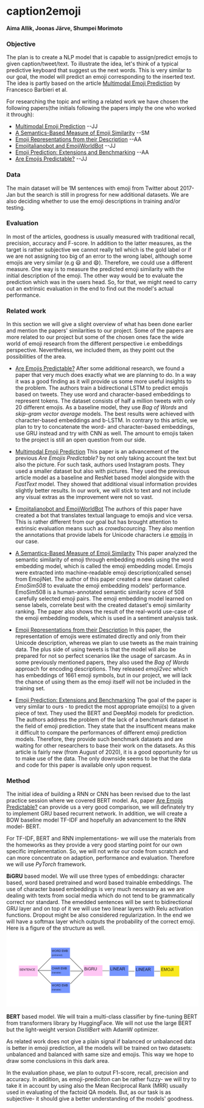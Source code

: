 # caption2emoji
**Aima Allik, Joonas Järve, Shumpei Morimoto**

### Objective
The plan is to create a NLP model that is capable to assign/predict emojis to given caption/tweet/text. 
To illustrate the idea, let's think of a typical predictive keyboard that suggest us the next words. This is very similar to our goal, the model will predict an emoji corresponding to the inserted text. The idea is partly based on the article [Multimodal Emoji Prediction](https://arxiv.org/pdf/1803.02392.pdf) by Francesco Barbieri et al.

For researching the topic and writing a related work we have chosen the following papers(the initials following the papers imply the one who worked it through):
* [Multimodal Emoji Prediction](https://arxiv.org/pdf/1803.02392.pdf) --JJ
* [A Semantics-Based Measure of Emoji Similarity](https://arxiv.org/pdf/1707.04653.pdf) --SM
* [Emoji Representations from their Description](https://arxiv.org/pdf/1609.08359.pdf) --AA
* [Emojitalianobot and EmojiWorldBot](http://ceur-ws.org/Vol-1749/paper37.pdf) --JJ
* [Emoji Prediction: Extensions and Benchmarking](https://arxiv.org/ftp/arxiv/papers/2007/2007.07389.pdf) --AA
* [Are Emojis Predictable?](https://arxiv.org/pdf/1702.07285.pdf) --JJ

### Data
The main dataset will be 1M sentences with emoji from Twitter about 2017-Jan but the search is still in progress for new additional datasets. We are also deciding whether to use the emoji descriptions in training and/or testing.

### Evaluation
In most of the articles, goodness is usually measured with traditional recall, precision, accuracy and F-score. In addition to the latter measures, as the target is rather subjective we cannot really tell which is the gold label or if we are not assigning too big of an error to the wrong label, although some emojis are very similar (e.g :smiley: and :smile:). Therefore, we could use a different measure. One way is to measure the predicted emoji similarity with the initial description of the emoji. The other way would be to evaluate the prediction which was in the users head. So, for that, we might need to carry out an extrinsic evaluation in the end to find out the model's actual performance.

### Related work
In this section we will give a slight overview of what has been done earlier and mention the papers' similarities to our project. Some of the papers are more related to our project but some of the chosen ones face the wide world of emoji research from the different perspective i.e embeddings perspective. Nevertheless, we included them, as they point out the possibilities of the area.

* [Are Emojis Predictable?](https://arxiv.org/pdf/1702.07285.pdf)
After some additional research, we found a paper that very much does exactly what we are planning to do. In a way it was a good finding as it will provide us some more useful insights to the problem. The authors train a bidirectional LSTM to predict emojis based on tweets. They use word and character-based embeddings to represent tokens. The dataset consists of half a million tweets with only 20 different emojis. As a baseline model, they use *Bag of Words* and *skip-gram vector average* models. The best results were achieved with character-based embeddings and b-LSTM. In contrary to this article, we plan to try to concatenate the word- and character-based embeddings, use GRU instead and try with CNN as well. The amount to emojis taken to the project is still an open question from our side.

* [Multimodal Emoji Prediction](https://arxiv.org/pdf/1803.02392.pdf)
This paper is an advancement of the previous *Are Emojis Predictable?* by not only taking account the text but also the picture. For such task, authors used Instagram posts. They used a smaller dataset but also with pictures. They used the previous article model as a baseline and ResNet based model alongside with the *FastText* model. They showed that additional visual information provides slightly better results. In our work, we will stick to text and not include any visual extras as the improvement were not so vast.

* [Emojitalianobot and EmojiWorldBot](http://ceur-ws.org/Vol-1749/paper37.pdf)
The authors of this paper have created a bot that translates textual language to emojis and vice versa. This is rather different from our goal but has brought attention to extrinsic evaluation means such as *crowdscourcing*. They also mention the annotations that provide labels for Unicode characters i.e [emojis](https://www.unicode.org/cldr/cldr-aux/charts/29/annotations/uralic.html) in our case.

* [A Semantics-Based Measure of Emoji Similarity](https://arxiv.org/pdf/1707.04653.pdf)
This paper analyzed the semantic similarity of emoji through embedding models using the word embedding model, which is called the emoji embedding model. Emojis were extracted into machine-readable emoji description(called sense) from EmojiNet. The author of this paper created a new dataset called *EmoSim508* to evaluate the emoji embedding models' performance. EmoSim508 is a human-annotated semantic similarity score of 508 carefully selected emoji pairs. The emoji embedding model learned on sense labels, correlate best with the created dataset's emoji similarity ranking. The paper also shows the result of the real-world use-case of the emoji embedding models, which is used in a sentiment analysis task.

* [Emoji Representations from their Description](https://arxiv.org/pdf/1609.08359.pdf)
In this paper, the representation of emojis were estimated directly and only from their Unicode description, whereas we plan to use tweets as the main training data. The plus side of using tweets is that the model will also be prepared for not so perfect scenarios like the usage of sarcasm. As in some previously mentioned papers, they also used the *Bag of Words* approach for encoding descriptions. They released *emoji2vec* which has embeddings of 1661 emoji symbols, but in our project, we will lack the chance of using them as the emoji itself will not be included in the training set.  

* [Emoji Prediction: Extensions and Benchmarking](https://arxiv.org/ftp/arxiv/papers/2007/2007.07389.pdf)
The goal of the paper is very similar to ours - to predict the most appropriate emoji(s) to a given piece of text. They used the BERT and DeepMoji models for prediction. The authors address the problem of the lack of a benchmark dataset in the field of emoji prediction. They state that the insufficent means make it difficult to compare the performances of different emoji prediction models. Therefore, they provide such benchmark datasets and are waiting for other researchers to base their work on the datasets. As this article is fairly new (from August of 2020), it is a good opportunity for us to make use of the data. The only downside seems to be that the data and code for this paper is available only upon request.

### Method

The initial idea of building a RNN or CNN has been revised due to the last practice session where we covered BERT model. As, paper [Are Emojis Predictable?](https://arxiv.org/pdf/1702.07285.pdf) can provide us a very good comparison, we will definately try to implement GRU based recurrent network. In addition, we will create a BOW baseline model TF-IDF and hopefully an advancement to the RNN model- BERT. 

For TF-IDF, BERT and RNN implementations- we will use the materials from the homeworks as they provide a very good starting point for our own specific implementation. So, we will not write our code from scratch and can more concentrate on adaption, performance and evaluation. Therefore we will use *PyTorch* framework.

**BiGRU** based model. We will use three types of embeddings: character based, word based pretrained and word based trainable embeddings. The use of character based embeddings is very much necessary as we are dealing with texts from social media which do not tend to be grammatically correct nor standard. The emedded sentences will be sent to bidirectional GRU layer and on top of it we will use two linear layers with Relu activation functions. Dropout might be also considered regularization. In the end we will have a softmax layer which outputs the probability of the correct emoji. Here is a figure of the structure as well.  
![*BiGRU* based model](gru.png)

**BERT** based model. We will train a multi-class classifier by fine-tuning BERT from transformers library by HuggingFace. We will not use the large BERT but the light-weight version *DistilBert* with AdamW optimizer. 

As related work does not give a plain signal if balanced or unbalanced data is better in emoji prediction, all the models will be trained on two datasets: unbalanced and balanced with same size and emojis. This way we hope to draw some conclusions in this dark area.

In the evaluation phase, we plan to output F1-score, recall, precision and accuracy. In addition, as emoji-prediciton can be rather fuzzy- we will try to take it in account by using also the Mean Reciprocal Rank (MRR) usually used in evaluating of the factoid QA models. But, as our task is as subjective- it should give a better understanding of the models' goodness.  

